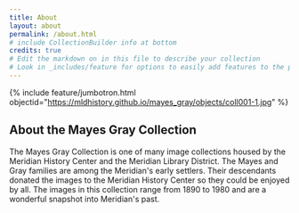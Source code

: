 ```yaml
---
title: About
layout: about
permalink: /about.html
# include CollectionBuilder info at bottom
credits: true
# Edit the markdown on in this file to describe your collection
# Look in _includes/feature for options to easily add features to the page
---
```


{% include feature/jumbotron.html objectid="https://mldhistory.github.io/mayes_gray/objects/coll001-1.jpg" %}

## About the Mayes Gray Collection
The Mayes Gray Collection is one of many image collections housed by the Meridian History Center and the Meridian Library District. The Mayes and Gray families are among the Meridian's early settlers.  Their descendants donated the images to the Meridian History Center so they could be enjoyed by all. The images in this collection range from 1890 to 1980 and are a wonderful snapshot into Meridian's past.
